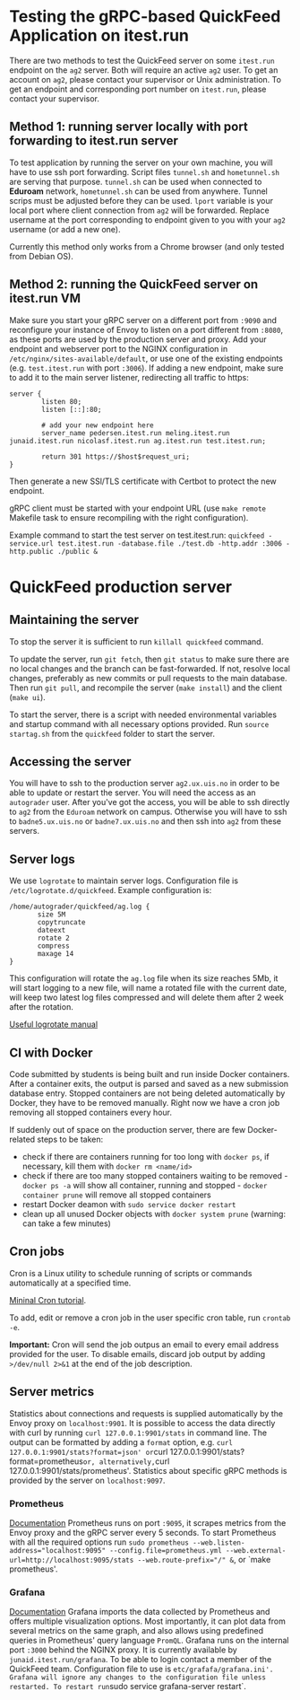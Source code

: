 # Testing the gRPC-based QuickFeed Application on itest.run

There are two methods to test the QuickFeed server on some `itest.run` endpoint on the `ag2` server.
Both will require an active `ag2` user.
To get an account on `ag2`, please contact your supervisor or Unix administration.
To get an endpoint and corresponding port number on `itest.run`, please contact your supervisor.

## Method 1: running server locally with port forwarding to itest.run server

To test application by running the server on your own machine, you will have to use ssh port forwarding. Script files `tunnel.sh` and `hometunnel.sh` are serving that purpose. `tunnel.sh` can be used when connected to **Eduroam** network, `hometunnel.sh` can be used from anywhere.
Tunnel scrips must be adjusted before they can be used. `lport` variable is your local port where client connection from `ag2` will be forwarded.
Replace username at the port corresponding to endpoint given to you with your `ag2` username (or add a new one).

Currently this method only works from a Chrome browser (and only tested from Debian OS).

## Method 2: running the QuickFeed server on itest.run VM

Make sure you start your gRPC server on a different port from `:9090` and reconfigure your instance of Envoy to listen on a port different from `:8080`, as these ports are used by the production server and proxy. Add your endpoint and webserver port to the NGINX configuration in `/etc/nginx/sites-available/default`, or use one of the existing endpoints (e.g. `test.itest.run` with port `:3006`). If adding a new endpoint, make sure to add it to the main server listener, redirecting all traffic to https:

```
server {
        listen 80;
        listen [::]:80;

        # add your new endpoint here
        server_name pedersen.itest.run meling.itest.run junaid.itest.run nicolasf.itest.run ag.itest.run test.itest.run;

        return 301 https://$host$request_uri;
}
```

Then generate a new SSl/TLS certificate with Certbot to protect the new endpoint.

gRPC client must be started with your endpoint URL (use `make remote` Makefile task to ensure recompiling with the right configuration).

Example command to start the test server on test.itest.run:
`quickfeed -service.url test.itest.run -database.file ./test.db -http.addr :3006 -http.public ./public &`

# QuickFeed production server

## Maintaining the server

To stop the server it is sufficient to run `killall quickfeed` command.

To update the server, run `git fetch`, then `git status` to make sure there are no local changes and the branch can be fast-forwarded.
If not, resolve local changes, preferably as new commits or pull requests to the main database. Then run `git pull`, and recompile the server (`make install`) and the client (`make ui`).

To start the server, there is a script with needed environmental variables and startup command with all necessary options provided. Run `source startag.sh` from the `quickfeed` folder to start the server.

## Accessing the server

 You will have to ssh to the production server `ag2.ux.uis.no` in order to be able to update or restart the server. You will need the access as an `autograder` user. After you've got the access, you will be able to ssh directly to `ag2` from the `Eduroam` network on campus. Otherwise you will have to ssh to `badne5.ux.uis.no` or `badne7.ux.uis.no` and then ssh into `ag2` from these servers.

## Server logs

 We use `logrotate` to maintain server logs. Configuration file is `/etc/logrotate.d/quickfeed`.
 Example configuration is:

 ```
 /home/autograder/quickfeed/ag.log {
        size 5M
        copytruncate
        dateext
        rotate 2
        compress
        maxage 14
}
```

This configuration will rotate the `ag.log` file when its size reaches 5Mb, it will start logging to a new file, will name a rotated file with the current date, will keep two latest log files compressed and will delete them after 2 week after the rotation.

[Useful logrotate manual](https://www.digitalocean.com/community/tutorials/how-to-manage-logfiles-with-logrotate-on-ubuntu-16-04)

## CI with Docker

Code submitted by students is being built and run inside Docker containers. After a container exits, the output is parsed and saved as a new submission database entry. Stopped containers are not being deleted automatically by Docker, they have to be removed manually. Right now we have a cron job removing all stopped containers every hour.

If suddenly out of space on the production server, there are few Docker-related steps to be taken:

- check if there are containers running for too long with `docker ps`, if necessary, kill them with `docker rm <name/id>`
- check if there are too many stopped containers waiting to be removed
        - `docker ps -a` will show all container, running and stopped
        - `docker container prune` will remove all stopped containers
- restart Docker deamon with `sudo service docker restart`
- clean up all unused Docker objects with `docker system prune` (warning: can take a few minutes)

## Cron jobs

Cron is a Linux utility to schedule running of scripts or commands automatically at a specified time.

[Mininal Cron tutorial](https://www.ostechnix.com/a-beginners-guide-to-cron-jobs/).

To add, edit or remove a cron job in the user specific cron table, run `crontab -e`.

**Important:** Cron will send the job outpus an email to every email address provided for the user. To disable emails, discard job output by adding `>/dev/null 2>&1` at the end of the job description.

## Server metrics

Statistics about connections and requests is supplied automatically by the Envoy proxy on `localhost:9901`. It is possible to access the data directly with curl by running `curl 127.0.0.1:9901/stats` in command line. The output can be formatted by adding a `format` option, e.g. `curl 127.0.0.1:9901/stats?format=json' or`curl 127.0.0.1:9901/stats?format=prometheus` or, alternatively, `curl 127.0.0.1:9901/stats/prometheus'.
Statistics about specific gRPC methods is provided by the server on `localhost:9097`.

### Prometheus

[Documentation](https://prometheus.io/docs/introduction/overview/)
Prometheus runs on port `:9095`, it scrapes metrics from the Envoy proxy and the gRPC server every 5 seconds.
To start Prometheus with all the required options run `sudo prometheus --web.listen-address="localhost:9095" --config.file=prometheus.yml --web.external-url=http://localhost:9095/stats --web.route-prefix="/" &`, or `make prometheus'.

### Grafana

[Documentation](https://grafana.com/docs/grafana/latest/)
Grafana imports the data collected by Prometheus and offers multiple visualization options. Most importantly, it can plot data from several metrics on the same graph, and also allows using predefined queries in Prometheus' query language `PromQL`. Grafana runs on the internal port `:3000` behind the NGINX proxy. It is currently available by `junaid.itest.run/grafana`. To be able to login contact a member of the QuickFeed team.
Configuration file to use is `etc/grafafa/grafana.ini'. Grafana will ignore any changes to the configuration file unless restarted. To restart run`sudo service grafana-server restart`.

